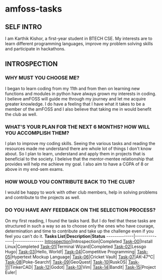 # amfoss-tasks

## SELF INTRO
I am Karthik Kishor, a first-year student in BTECH CSE. My interests are to learn different programming languages, improve my problem solving skills and participate in hackathons.
## INTROSPECTION
### WHY MUST YOU CHOOSE ME?
I began to learn coding from my 11th and from then on learning new functions and modules in python have always grown my interests in coding. I believe amFOSS will guide me through my journey and let me acquire greater knowledge. I do have a feeling that I have what it takes to be a member of the amFOSS and I also believe that taking me in would benefit the club as well.
### WHAT'S YOUR PLAN FOR THE NEXT 6 MONTHS? HOW WILL YOU ACCOMPLISH THEM?
I plan to improve my coding skills. Seeing the various tasks and reading the resources made me understand there are whole lot of things I don't know about. So I plan to learn, understand and apply them in projects that is beneficial to the society. I beleive that the mentor-mentee relationship that provides will help me achieve my goal. I also aim to have a CGPA of 8 or above in my end-sem exams.
### HOW WOULD YOU CONTRIBUTE BACK TO THE CLUB?
I would be happy to work with other club members, help in solving problems and contribute to the projects as well.
### DO YOU HAVE ANY FEEDBACK ON THE SELECTION PROCESS?
On my first reading, I found the tasks hard. But I do feel that these tasks are structured in such a way so as to choose only the ones who have courage, determination and time to contribute and take up the challenge even if you feel you can't do it.
**Tasks List**|**Description**|**Status**
--------------|---------------|---------------
[Introspection](https://github.com/thekungfukid/amfoss-tasks/tree/main/introspection)|Introspection|Completed
[Task-00](https://github.com/thekungfukid/amfoss-tasks/tree/main/task-00)|Install Linux|Completed
[Task-01](https://github.com/thekungfukid/amfoss-tasks/tree/main/task-01)|Terminal Wizard|Completed
[Task-02](https://github.com/thekungfukid/amfoss-tasks/tree/main/task-02)|Lessgo Hugo|
[Task-03](https://github.com/thekungfukid/amfoss-tasks/tree/main/task-03)|Hello, World!|
[Task-04](https://github.com/thekungfukid/amfoss-tasks/tree/main/task-04)|Competitive Programming|
[Task-05](https://github.com/thekungfukid/amfoss-tasks/tree/main/task-05)|Hypertext Mockup Language|
[Task-06](https://github.com/thekungfukid/amfoss-tasks/tree/main/task-06)|Cricket Vault|
[Task-07](https://github.com/thekungfukid/amfoss-tasks/tree/main/task-07)|AK-47℃|
[Task-08](https://github.com/thekungfukid/amfoss-tasks/tree/main/task-08)|Poke-Search!|
[Task-09](https://github.com/thekungfukid/amfoss-tasks/tree/main/task-09)|GeoQuest|
[Task-10](https://github.com/thekungfukid/amfoss-tasks/tree/main/task-10)|RuskOS|
[Task-11](https://github.com/thekungfukid/amfoss-tasks/tree/main/task-11)|TinkerCAD|
[Task-12](https://github.com/thekungfukid/amfoss-tasks/tree/main/task-12)|Godot|
[Task-13](https://github.com/thekungfukid/amfoss-tasks/tree/main/task-13)|Vim|
[Task-14](https://github.com/thekungfukid/amfoss-tasks/tree/main/task-14)|Bandit|
[Task-15](https://github.com/thekungfukid/amfoss-tasks/tree/main/task-15)|Project Euler|

